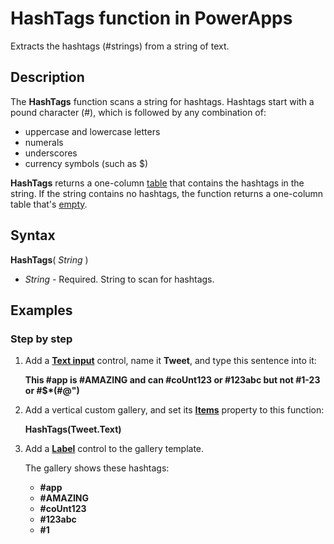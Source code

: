 <properties
	pageTitle="HashTags function | Microsoft PowerApps"
	description="Reference information, including syntax and examples, for the HashTags function in PowerApps"
	services=""
	suite="powerapps"
	documentationCenter="na"
	authors="gregli-msft"
	manager="anneta"
	editor=""
	tags=""/>

<tags
   ms.service="powerapps"
   ms.devlang="na"
   ms.topic="article"
   ms.tgt_pltfrm="na"
   ms.workload="na"
   ms.date="11/07/2015"
   ms.author="gregli"/>

# HashTags function in PowerApps #

Extracts the hashtags (#strings) from a string of text.

## Description ##

The **HashTags** function scans a string for hashtags. Hashtags start with a pound character (#), which is followed by any combination of:

- uppercase and lowercase letters
- numerals
- underscores
- currency symbols (such as $)

**HashTags** returns a one-column [table](../working-with-tables.md) that contains the hashtags in the string.  If the string contains no hashtags, the function returns a one-column table that's [empty](function-isblank-isempty.md).

## Syntax ##

**HashTags**( *String* )

- *String* - Required.  String to scan for hashtags.

## Examples ##

### Step by step ###

1. Add a **[Text input](../controls/control-text-input.md)** control, name it **Tweet**, and type this sentence into it:

	**This #app is #AMAZING and can #coUnt123 or #123abc but not #1-23 or #$\*(#@")**

2. Add a vertical custom gallery, and set its **[Items](../controls/properties-core.md)** property to this function:

	**HashTags(Tweet.Text)**

3. Add a **[Label](../controls/control-text-box.md)** control to the gallery template.

	The gallery shows these hashtags:

	- **\#app**
	- **\#AMAZING**
	- **\#coUnt123**
	- **\#123abc**
	- **\#1**

